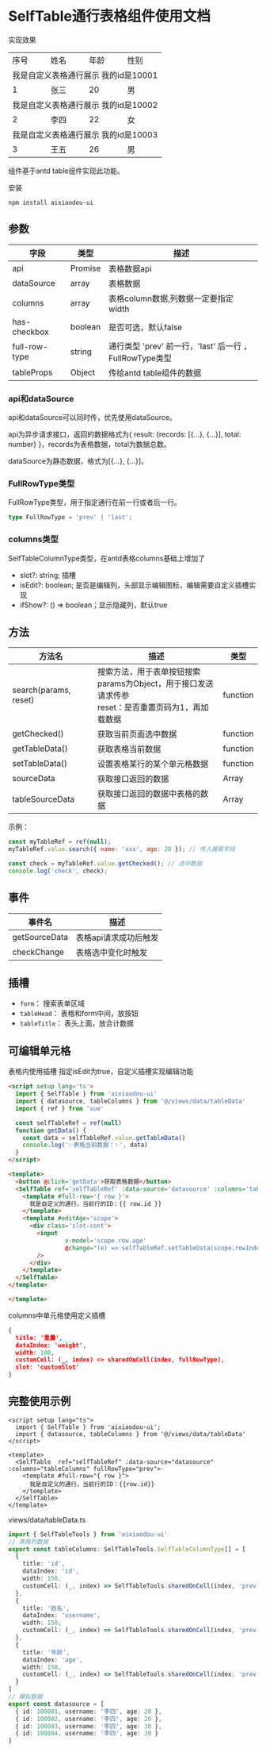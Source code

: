 # SelfTable通行表格组件使用文档

实现效果
<table>
	<tr> <td>序号</td> <td>姓名</td> <td>年龄</td> <td>性别</td> </tr>
	<tr> <td colspan="4">我是自定义表格通行展示 我的id是10001</td> </tr>
	<tr> <td>1</td> <td>张三</td> <td>20</td> <td>男</td> </tr>
	<tr> <td colspan="4">我是自定义表格通行展示 我的id是10002</td> </tr>
	<tr> <td>2</td> <td>李四</td> <td>22</td> <td>女</td> </tr>
	<tr> <td colspan="4">我是自定义表格通行展示 我的id是10003</td> </tr>
	<tr> <td>3</td> <td>王五</td> <td>26</td> <td>男</td> </tr>
</table>

组件基于antd table组件实现此功能。

安装
```shell
npm install aixiaodou-ui
```





## 参数

| 字段       | 类型      | 描述                                       |
|----------|---------|------------------------------------------|
| api      | Promise | 表格数据api                                  |
| dataSource | array   | 表格数据                                     |
| columns  | array   | 表格column数据,列数据一定要指定width                 |
| has-checkbox | boolean | 是否可选，默认false                             |
| full-row-type | string  | 通行类型 'prev' 前一行，'last' 后一行 ，FullRowType类型 |
| tableProps | Object  | 传给antd table组件的数据                        |

### api和dataSource

api和dataSource可以同时传，优先使用dataSource。

api为异步请求接口，返回的数据格式为{ result: {records: [{...}, {...}], total: number} }，records为表格数据，total为数据总数。

dataSource为静态数据，格式为[{...}, {...}]。


### FullRowType类型

FullRowType类型，用于指定通行在前一行或者后一行。
```ts
type FullRowType = 'prev' | 'last';
```
### columns类型

SelfTableColumnType类型，在antd表格columns基础上增加了

- slot?: string;   插槽
- isEdit?: boolean; 是否是编辑列，头部显示编辑图标，编辑需要自定义插槽实现
- ifShow?: () => boolean；显示隐藏列，默认true



## 方法
| 方法名 | 描述| 类型 |
|-----------------|-------------------|---------------|
| search(params, reset)| 搜索方法，用于表单按钮搜索<br>params为Object，用于接口发送请求传参<br>reset：是否重置页码为1，再加载数据 |function|
| getChecked()| 获取当前页面选中数据|function|
| getTableData()| 获取表格当前数据          | function      |
| setTableData()| 设置表格某行的某个单元格数据    | function      |
| sourceData| 获取接口返回的数据         | Array          |
| tableSourceData| 获取接口返回的数据中表格的数据   | Array          |

示例：
```js
const myTableRef = ref(null);
myTableRef.value.search({ name: 'xxx', age: 20 }); // 传入搜索字段

const check = myTableRef.value.getChecked(); // 选中数据
console.log('check', check);
```

## 事件

| 事件名 | 描述           |
|-----------------|--------------|
| getSourceData| 表格api请求成功后触发 |
| checkChange| 表格选中变化时触发    |

## 插槽

- `form`： 搜索表单区域
- `tableHead`： 表格和form中间，放按钮
- `tableTitle`： 表头上面，放合计数据


## 可编辑单元格
表格内使用插槽
指定isEdit为true，自定义插槽实现编辑功能
```html
<script setup lang='ts'>
  import { SelfTable } from 'aixiaodou-ui'
  import { datasource, tableColumns } from '@/views/data/tableData'
  import { ref } from 'vue'

  const selfTableRef = ref(null)
  function getData() {
    const data = selfTableRef.value.getTableData()
    console.log('✨表格当前数据：✨', data)
  }
</script>

<template>
  <button @click='getData'>获取表格数据</button>
  <SelfTable ref='selfTableRef' :data-source='datasource' :columns='tableColumns' fullRowType='prev'>
    <template #full-row='{ row }'>
      我是自定义的通行，当前行的ID：{{ row.id }}
    </template>
    <template #editAge='scope'>
      <div class='slot-cont'>
        <input
                v-model='scope.row.age'
                @change="(e) => selfTableRef.setTableData(scope.rowIndex, 'age', e.target.value)"
        />
      </div>
    </template>
  </SelfTable>
</template>

</template>
```


columns中单元格使用定义插槽
```json
{
  title: '重量',
  dataIndex: 'weight',
  width: 100,
  customCell: (_, index) => sharedOnCell(index, fullRowType),
  slot: 'customSlot'
}
```


## 完整使用示例

```vue
<script setup lang="ts">
  import { SelfTable } from 'aixiaodou-ui';
  import { datasource, tableColumns } from '@/views/data/tableData'
</script>

<template>
  <SelfTable  ref="selfTableRef" :data-source="datasource" :columns="tableColumns" fullRowType="prev">
    <template #full-row="{ row }">
      我是自定义的通行，当前行的ID：{{row.id}}
    </template>
  </SelfTable>
</template>
```
views/data/tableData.ts
```ts
import { SelfTableTools } from 'aixiaodou-ui'
// 表格列数据
export const tableColumns: SelfTableTools.SelfTableColumnType[] = [
  {
    title: 'id',
    dataIndex: 'id',
    width: 150,
    customCell: (_, index) => SelfTableTools.sharedOnCell(index, 'prev')
  },
  {
    title: '姓名',
    dataIndex: 'username',
    width: 150,
    customCell: (_, index) => SelfTableTools.sharedOnCell(index, 'prev')
  },
  {
    title: '年龄',
    dataIndex: 'age',
    width: 150,
    customCell: (_, index) => SelfTableTools.sharedOnCell(index, 'prev')
  }
]
// 模拟数据
export const datasource = [
  { id: 100001, username: '李四', age: 20 },
  { id: 100002, username: '李四', age: 20 },
  { id: 100003, username: '李四', age: 30 },
  { id: 100004, username: '李四', age: 30 }
]
```